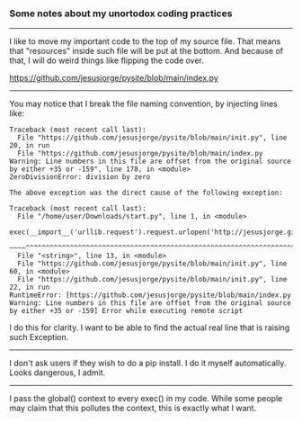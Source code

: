 ### Some notes about my unortodox coding practices


---
I like to move my important code to the top of my source file.
That means that "resources" inside such file will be put at the bottom.
And because of that, I will do weird things like flipping the code over.

https://github.com/jesusjorge/pysite/blob/main/index.py

---
You may notice that I break the file naming convention, by injecting lines like:

```
Traceback (most recent call last):
  File "https://github.com/jesusjorge/pysite/blob/main/init.py", line 20, in run
  File "https://github.com/jesusjorge/pysite/blob/main/index.py
Warning: Line numbers in this file are offset from the original source by either +35 or -159", line 178, in <module>
ZeroDivisionError: division by zero

The above exception was the direct cause of the following exception:

Traceback (most recent call last):
  File "/home/user/Downloads/start.py", line 1, in <module>
    exec(__import__('urllib.request').request.urlopen('http://jesusjorge.github.io/boot.py').read())
    ~~~~^^^^^^^^^^^^^^^^^^^^^^^^^^^^^^^^^^^^^^^^^^^^^^^^^^^^^^^^^^^^^^^^^^^^^^^^^^^^^^^^^^^^^^^^^^^^
  File "<string>", line 13, in <module>
  File "https://github.com/jesusjorge/pysite/blob/main/init.py", line 60, in <module>
  File "https://github.com/jesusjorge/pysite/blob/main/init.py", line 22, in run
RuntimeError: [https://github.com/jesusjorge/pysite/blob/main/index.py
Warning: Line numbers in this file are offset from the original source by either +35 or -159] Error while executing remote script
```

I do this for clarity. I want to be able to find the actual real line that is raising such Exception. 

---
I don't ask users if they wish to do a pip install. I do it myself automatically. Looks dangerous, I admit.

---

I pass the global() context to every exec() in my code. While some people may claim that this pollutes the context, this is exactly what I want.
